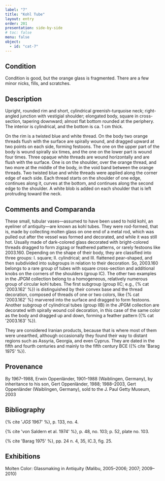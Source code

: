 ```yaml
---
label: "7"
title: "Kohl Tube"
layout: entry
order: 201
presentation: side-by-side
# toc: false
menu: false
object:
  - id: "cat-7"
---
```


## Condition

Condition is good, but the orange glass is fragmented. There are a few minor nicks, fills, and scratches.

## Description

Upright, rounded rim and short, cylindrical greenish-turquoise neck; right-angled junction with vestigial shoulder; elongated body, square in cross-section, tapering downward; almost flat bottom rounded at the periphery. The interior is cylindrical, and the bottom is ca. 1 cm thick.

On the rim is a twisted blue and white thread. On the body two orange threads flush with the surface are spirally wound, and dragged upward at two points on each side, forming festoons. The one on the upper part of the body is wound spirally six times, and the one on the lower part is wound four times. Three opaque white threads are wound horizontally and are flush with the surface. One is on the shoulder, over the orange thread, and two more at the middle of the body, in the void band between the orange threads. Two twisted blue and white threads were applied along the corner edge of each side. Each thread starts on the shoulder of one edge, continues along it, curves at the bottom, and continues along the second edge to the shoulder. A white blob is added on each shoulder that is left protruding toward the neck.

## Comments and Comparanda

These small, tubular vases—assumed to have been used to hold kohl, an eyeliner of antiquity—are known as kohl tubes. They were rod-formed, that is, made by collecting molten glass on one end of a metal rod, which was pulled out after the vessel was formed and decorated, and while it was still hot. Usually made of dark-colored glass decorated with bright-colored threads dragged to form zigzag or feathered patterns, or rarely festoons like 2003.160. Depending on the shape of their body, they are classified into three groups: I. square; II. cylindrical; and III. flattened pear–shaped, and then subdivided into subgroups in relation to their decoration. So, 2003.160 belongs to a rare group of tubes with square cross-section and additional knobs on the corners of the shoulders (group IC). The other two examples in the JPGM collection belong to a homogeneous, relatively numerous group of circular kohl tubes. The first subgroup (group IIC; e.g., {% cat '2003.162' %}) is distinguished by their convex base and the thread decoration, composed of threads of one or two colors, like {% cat '2003.162' %} marvered into the surface and dragged to form festoons. Another subgroup of cylindrical tubes (group IIB) in the JPGM collection are decorated with spirally wound coil decoration, in this case of the same color as the body and dragged up and down, forming a feather pattern ({% cat '2003.163' %}).

They are considered Iranian products, because that is where most of them were unearthed, although occasionally they found their way to distant regions such as Assyria, Georgia, and even Cyprus. They are dated in the fifth and fourth centuries and mainly to the fifth century BCE ({% cite 'Barag 1975' %}).

## Provenance

By 1967–1988, Erwin Oppenländer, 1901–1988 (Waiblingen, Germany), by inheritance to his son, Gert Oppenländer, 1988; 1988–2003, Gert Oppenländer (Waiblingen, Germany), sold to the J. Paul Getty Museum, 2003

## Bibliography

{% cite '*JGS* 1967' %}, p. 133, no. 4.

{% cite 'von Saldern et al. 1974' %}, p. 48, no. 103; p. 52, plate no. 103.

{% cite 'Barag 1975' %}, pp. 24 n. 4, 35, IC.3, fig. 25.

## Exhibitions

Molten Color: Glassmaking in Antiquity (Malibu, 2005–2006; 2007; 2009–2010)